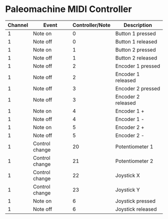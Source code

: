 # Paleomachine MIDI Controller

| Channel | Event | Controller/Note | Description |
|---|---|---|---|
| 1 | Note on | 0 | Button 1 pressed |
| 1 | Note off | 0 | Button 1 released |
| 1 | Note on | 1 | Button 2 pressed |
| 1 | Note off | 1 | Button 2 released |
| 1 | Note off | 2 | Encoder 1 pressed |
| 1 | Note off | 2 | Encoder 1 released |
| 1 | Note off | 3 | Encoder 2 pressed |
| 1 | Note off | 3 | Encoder 2 released |
| 1 | Note on | 4 | Encoder 1 + |
| 1 | Note off | 4 | Encoder 1 - |
| 1 | Note on | 5 | Encoder 2 + |
| 1 | Note off | 5 | Encoder 2 - |
| 1 | Control change | 20 | Potentiometer 1 |
| 1 | Control change | 21 | Potentiometer 2 |
| 1 | Control change | 22 | Joystick X |
| 1 | Control change | 23 | Joystick Y |
| 1 | Note on | 6 | Joystick pressed |
| 1 | Note off | 6 | Joystick released |
